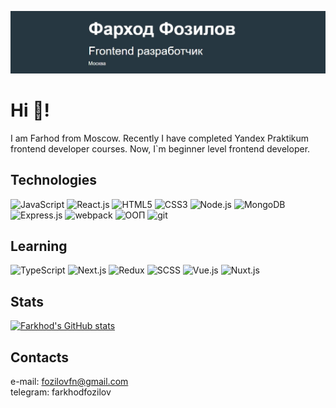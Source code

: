 ![header](https://github.com/FozilovFarhod/FozilovFarhod/blob/main/images/header-git.jpg)  
# Hi 👋!  
I am Farhod from Moscow.  Recently I have completed Yandex Praktikum frontend developer courses.  Now, I`m beginner level frontend developer.
## Technologies  
![JavaScript](https://img.shields.io/badge/JavaScript-F7DF1E?style=for-the-badge&logo=javascript&logoColor=black)
![React.js](https://img.shields.io/badge/React-20232A?style=for-the-badge&logo=react&logoColor=61DAFB)
![HTML5](https://img.shields.io/badge/HTML5-E34F26?style=for-the-badge&logo=html5&logoColor=white )
![CSS3](https://img.shields.io/badge/CSS3-1572B6?style=for-the-badge&logo=css3&logoColor=white)
![Node.js](https://img.shields.io/badge/Node.js-43853D?style=for-the-badge&logo=node.js&logoColor=white)
![MongoDB](https://img.shields.io/badge/MongoDB-4EA94B?style=for-the-badge&logo=mongodb&logoColor=white)
![Express.js](https://img.shields.io/badge/Express.js-404D59?style=for-the-badge)
![webpack](https://img.shields.io/badge/-webpack-212121?style=for-the-badge&logo=webpack)
![ООП](https://img.shields.io/badge/-ООП-212121?style=for-the-badge&logo=oop)
![git](https://img.shields.io/badge/-git-212121?style=for-the-badge&logo=git)  
## Learning  
![TypeScript](https://img.shields.io/badge/TypeScript-007ACC?style=for-the-badge&logo=typescript&logoColor=white)
![Next.js](https://img.shields.io/badge/Next.js-F7DF1E?style=for-the-badge&logo=Next&logoColor=black)
![Redux](https://img.shields.io/badge/Redux-593D88?style=for-the-badge&logo=redux&logoColor=white)
![SCSS](https://img.shields.io/badge/SCSS-CC6699?style=for-the-badge&logo=SCSS&logoColor=white)
![Vue.js](https://img.shields.io/badge/Vue.js-35495E?style=for-the-badge&logo=vue.js&logoColor=4FC08D)
![Nuxt.js](https://img.shields.io/badge/Nuxt.js-CC6699?style=for-the-badge&logo=nuxt&logoColor=white)  
  
<!-- ## Some of my projects   -->
  
<!-- ### Mesto  
[<img src = "https://github.com/FozilovFarhod/FozilovFarhod/blob/main/images/russian-travel.jpg" width = "250">](https://github.com/FozilovFarhod/russian-travel)
### Russian Travel  
[<img src = "https://github.com/FozilovFarhod/FozilovFarhod/blob/main/images/russian-travel.jpg" width = "250">](https://github.com/FozilovFarhod/russian-travel)
### Movies-explorer  
[<img src = "https://github.com/FozilovFarhod/FozilovFarhod/blob/main/images/russian-travel.jpg" width = "250">](https://github.com/FozilovFarhod/russian-travel) -->
## Stats  
[![Farkhod's GitHub stats](https://github-readme-stats.vercel.app/api?username=fozilovfarhod&theme=merko)](https://github.com/anuraghazra/github-readme-stats)
## Contacts  
e-mail: fozilovfn@gmail.com  
telegram: farkhodfozilov

